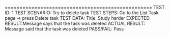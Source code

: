 ==================================================
TEST ID:        1
TEST SCENARIO:  Try to delete task
TEST STEPS:     Go to the List Task page => press Delete task 
TEST DATA:      Title: Study harder
EXPECTED RESULT:Message says that the task was deleted
ACTUAL RESULT:  Message said that the task was deleted
PASS/FAIL:      Pass 